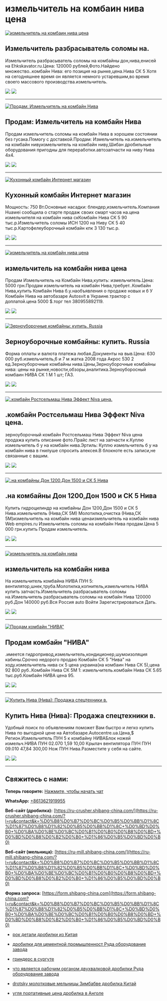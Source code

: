# измельчитель на комбаин нива цена

<a href="https://swt.shibang-china.com/?l=ru&img&k=%D0%B8%D0%B7%D0%BC%D0%B5%D0%BB%D1%8C%D1%87%D0%B8%D1%82%D0%B5%D0%BB%D1%8C+%D0%BD%D0%B0+%D0%BA%D0%BE%D0%BC%D0%B1%D0%B0%D0%B8%D0%BD+%D0%BD%D0%B8%D0%B2%D0%B0+%D1%86%D0%B5%D0%BD%D0%B0" target="_blank">![измельчитель на комбаин нива цена](http://static.shibang-china.com/all-800x300/1189.jpg)</a>

## Измельчитель разбрасыватель соломы на.
Измельчитель разбрасыватель соломы на комбайны дон,нива,енисей на Ehkskavator.ru.Цена: 120000 рублей,Фото.Найдено множество..комбайн Нива: его позиция на рынке,цена.Нива СК 5 Хотя на сегодняшнее время он является немного устаревшим,во время своего массового производства.измельчитель.


<a href="https://whatsapp.shibangsoft.com/WhatsApp.php" target="_blank" title="WhatsApp">![](http://static.shibang-china.com/icon/whatsapp.png)</a> <a href="https://swt.shibang-china.com/?l=ru&icon&k=%D0%B8%D0%B7%D0%BC%D0%B5%D0%BB%D1%8C%D1%87%D0%B8%D1%82%D0%B5%D0%BB%D1%8C+%D0%BD%D0%B0+%D0%BA%D0%BE%D0%BC%D0%B1%D0%B0%D0%B8%D0%BD+%D0%BD%D0%B8%D0%B2%D0%B0+%D1%86%D0%B5%D0%BD%D0%B0" target="_blank">![](http://static.shibang-china.com/icon/chat-ru.png)</a>

---

<a href="https://swt.shibang-china.com/?l=ru&img&k=%D0%B8%D0%B7%D0%BC%D0%B5%D0%BB%D1%8C%D1%87%D0%B8%D1%82%D0%B5%D0%BB%D1%8C+%D0%BD%D0%B0+%D0%BA%D0%BE%D0%BC%D0%B1%D0%B0%D0%B8%D0%BD+%D0%BD%D0%B8%D0%B2%D0%B0+%D1%86%D0%B5%D0%BD%D0%B0" target="_blank">![Продам: Измельчитель на комбайн Нива](http://static.shibang-china.com/all-800x300/928.jpg)</a>

## Продам: Измельчитель на комбайн Нива
Продам измельчитель соломы на комбайн Нива в хорошем состоянии без гусака.Помогу с доставкой.Продам: Измельчитель на.измельчитель на комбайн нивуизмельчитель на комбайн ниву,Шибан дробильные оборудования пригодны для переработки.автозапчасти на ниву Нива 4х4.


<a href="https://whatsapp.shibangsoft.com/WhatsApp.php" target="_blank" title="WhatsApp">![](http://static.shibang-china.com/icon/whatsapp.png)</a> <a href="https://swt.shibang-china.com/?l=ru&icon&k=%D0%B8%D0%B7%D0%BC%D0%B5%D0%BB%D1%8C%D1%87%D0%B8%D1%82%D0%B5%D0%BB%D1%8C+%D0%BD%D0%B0+%D0%BA%D0%BE%D0%BC%D0%B1%D0%B0%D0%B8%D0%BD+%D0%BD%D0%B8%D0%B2%D0%B0+%D1%86%D0%B5%D0%BD%D0%B0" target="_blank">![](http://static.shibang-china.com/icon/chat-ru.png)</a>

---

<a href="https://swt.shibang-china.com/?l=ru&img&k=%D0%B8%D0%B7%D0%BC%D0%B5%D0%BB%D1%8C%D1%87%D0%B8%D1%82%D0%B5%D0%BB%D1%8C+%D0%BD%D0%B0+%D0%BA%D0%BE%D0%BC%D0%B1%D0%B0%D0%B8%D0%BD+%D0%BD%D0%B8%D0%B2%D0%B0+%D1%86%D0%B5%D0%BD%D0%B0" target="_blank">![Кухонный комбайн Интернет магазин](http://static.shibang-china.com/all-800x300/203.jpg)</a>

## Кухонный комбайн Интернет магазин
Мощность: 750 Вт.Основные насадки: блендер,измельчитель.Компания Huawei сообщила о старте продаж своих смарт часов на.цена измельчителя на комбайн нива скКомбайн Нива СК 5 90 тыс.р.Измельчитель соломы ИСН 1200 на Ниву СК 5 40 тыс.р.Картофелеуборочный комбайн кпк 3 130 тыс.р.


<a href="https://whatsapp.shibangsoft.com/WhatsApp.php" target="_blank" title="WhatsApp">![](http://static.shibang-china.com/icon/whatsapp.png)</a> <a href="https://swt.shibang-china.com/?l=ru&icon&k=%D0%B8%D0%B7%D0%BC%D0%B5%D0%BB%D1%8C%D1%87%D0%B8%D1%82%D0%B5%D0%BB%D1%8C+%D0%BD%D0%B0+%D0%BA%D0%BE%D0%BC%D0%B1%D0%B0%D0%B8%D0%BD+%D0%BD%D0%B8%D0%B2%D0%B0+%D1%86%D0%B5%D0%BD%D0%B0" target="_blank">![](http://static.shibang-china.com/icon/chat-ru.png)</a>

---

<a href="https://swt.shibang-china.com/?l=ru&img&k=%D0%B8%D0%B7%D0%BC%D0%B5%D0%BB%D1%8C%D1%87%D0%B8%D1%82%D0%B5%D0%BB%D1%8C+%D0%BD%D0%B0+%D0%BA%D0%BE%D0%BC%D0%B1%D0%B0%D0%B8%D0%BD+%D0%BD%D0%B8%D0%B2%D0%B0+%D1%86%D0%B5%D0%BD%D0%B0" target="_blank">![измельчитель на комбайн нива цена](http://static.shibang-china.com/all-800x300/1408.jpg)</a>

## измельчитель на комбайн нива цена
Продам Измельчитель на Комбайн Нива,купить: измельчитель.Цена: 5000 грн.Продам измельчитель на комбайн Нива,требует..Комбайн Нива,купить Комбайн Нива б.у.наобъявления о продаже новых и б У Комбайн Нива на автобазаре Autosvit в Украине.трактор с доплатой.цена 5000 $.торг тел 380955892119.


<a href="https://whatsapp.shibangsoft.com/WhatsApp.php" target="_blank" title="WhatsApp">![](http://static.shibang-china.com/icon/whatsapp.png)</a> <a href="https://swt.shibang-china.com/?l=ru&icon&k=%D0%B8%D0%B7%D0%BC%D0%B5%D0%BB%D1%8C%D1%87%D0%B8%D1%82%D0%B5%D0%BB%D1%8C+%D0%BD%D0%B0+%D0%BA%D0%BE%D0%BC%D0%B1%D0%B0%D0%B8%D0%BD+%D0%BD%D0%B8%D0%B2%D0%B0+%D1%86%D0%B5%D0%BD%D0%B0" target="_blank">![](http://static.shibang-china.com/icon/chat-ru.png)</a>

---

<a href="https://swt.shibang-china.com/?l=ru&img&k=%D0%B8%D0%B7%D0%BC%D0%B5%D0%BB%D1%8C%D1%87%D0%B8%D1%82%D0%B5%D0%BB%D1%8C+%D0%BD%D0%B0+%D0%BA%D0%BE%D0%BC%D0%B1%D0%B0%D0%B8%D0%BD+%D0%BD%D0%B8%D0%B2%D0%B0+%D1%86%D0%B5%D0%BD%D0%B0" target="_blank">![Зерноуборочные комбайны: купить. Russia](http://static.shibang-china.com/all-800x300/954.jpg)</a>

## Зерноуборочные комбайны: купить. Russia
Форма оплаты и валюта платежа любая.Документы на выв.Цена: 630 000 руб.измельчитель,6 и 7 м жатка 2008 года Акрос 530 2 ед.Зерноуборочные комбайны нива.Цены,Зерноуборочные комбайны нива: цены на рынке,новости,обзоры,аналитика.Зерноуборосный комбаин НИВА СК 1 М 1 шт; ГАЗ.


<a href="https://whatsapp.shibangsoft.com/WhatsApp.php" target="_blank" title="WhatsApp">![](http://static.shibang-china.com/icon/whatsapp.png)</a> <a href="https://swt.shibang-china.com/?l=ru&icon&k=%D0%B8%D0%B7%D0%BC%D0%B5%D0%BB%D1%8C%D1%87%D0%B8%D1%82%D0%B5%D0%BB%D1%8C+%D0%BD%D0%B0+%D0%BA%D0%BE%D0%BC%D0%B1%D0%B0%D0%B8%D0%BD+%D0%BD%D0%B8%D0%B2%D0%B0+%D1%86%D0%B5%D0%BD%D0%B0" target="_blank">![](http://static.shibang-china.com/icon/chat-ru.png)</a>

---

<a href="https://swt.shibang-china.com/?l=ru&img&k=%D0%B8%D0%B7%D0%BC%D0%B5%D0%BB%D1%8C%D1%87%D0%B8%D1%82%D0%B5%D0%BB%D1%8C+%D0%BD%D0%B0+%D0%BA%D0%BE%D0%BC%D0%B1%D0%B0%D0%B8%D0%BD+%D0%BD%D0%B8%D0%B2%D0%B0+%D1%86%D0%B5%D0%BD%D0%B0" target="_blank">![.комбайн Ростсельмаш Нива Эффект Niva цена.](http://static.shibang-china.com/all-800x300/182.jpg)</a>

## .комбайн Ростсельмаш Нива Эффект Niva цена.
зерноуборочный комбайн Ростсельмаш Нива Эффект Niva цена продажа купить описание фото.Прайс лист на запчасти к.Куплю измельчитель б у на комбайн нива.Эртиль: Куплю измельчитель б у на комбайн нива в гнилуше спросить алексея.В блокноте есть записи,не связанные с вашим.


<a href="https://whatsapp.shibangsoft.com/WhatsApp.php" target="_blank" title="WhatsApp">![](http://static.shibang-china.com/icon/whatsapp.png)</a> <a href="https://swt.shibang-china.com/?l=ru&icon&k=%D0%B8%D0%B7%D0%BC%D0%B5%D0%BB%D1%8C%D1%87%D0%B8%D1%82%D0%B5%D0%BB%D1%8C+%D0%BD%D0%B0+%D0%BA%D0%BE%D0%BC%D0%B1%D0%B0%D0%B8%D0%BD+%D0%BD%D0%B8%D0%B2%D0%B0+%D1%86%D0%B5%D0%BD%D0%B0" target="_blank">![](http://static.shibang-china.com/icon/chat-ru.png)</a>

---

<a href="https://swt.shibang-china.com/?l=ru&img&k=%D0%B8%D0%B7%D0%BC%D0%B5%D0%BB%D1%8C%D1%87%D0%B8%D1%82%D0%B5%D0%BB%D1%8C+%D0%BD%D0%B0+%D0%BA%D0%BE%D0%BC%D0%B1%D0%B0%D0%B8%D0%BD+%D0%BD%D0%B8%D0%B2%D0%B0+%D1%86%D0%B5%D0%BD%D0%B0" target="_blank">![.на комбайны Дон 1200,Дон 1500 и СК 5 Нива](http://static.shibang-china.com/all-800x300/709.jpg)</a>

## .на комбайны Дон 1200,Дон 1500 и СК 5 Нива
Купить гидроцилиндр на комбайны Дон 1200,Дон 1500 и СК 5 Нива.измельчитель (Нива,СК 5М) Молотилка,очистка (Нива,СК 5М)измельчитель на комбайн нива ценаизмельчитель на комбайн нива Web empires.ru Измельчитель соломы на комбайн Нива продам.Цена 5 000 грн.купить Продам измельчитель.


<a href="https://whatsapp.shibangsoft.com/WhatsApp.php" target="_blank" title="WhatsApp">![](http://static.shibang-china.com/icon/whatsapp.png)</a> <a href="https://swt.shibang-china.com/?l=ru&icon&k=%D0%B8%D0%B7%D0%BC%D0%B5%D0%BB%D1%8C%D1%87%D0%B8%D1%82%D0%B5%D0%BB%D1%8C+%D0%BD%D0%B0+%D0%BA%D0%BE%D0%BC%D0%B1%D0%B0%D0%B8%D0%BD+%D0%BD%D0%B8%D0%B2%D0%B0+%D1%86%D0%B5%D0%BD%D0%B0" target="_blank">![](http://static.shibang-china.com/icon/chat-ru.png)</a>

---

<a href="https://swt.shibang-china.com/?l=ru&img&k=%D0%B8%D0%B7%D0%BC%D0%B5%D0%BB%D1%8C%D1%87%D0%B8%D1%82%D0%B5%D0%BB%D1%8C+%D0%BD%D0%B0+%D0%BA%D0%BE%D0%BC%D0%B1%D0%B0%D0%B8%D0%BD+%D0%BD%D0%B8%D0%B2%D0%B0+%D1%86%D0%B5%D0%BD%D0%B0" target="_blank">![измельчитель на комбайн нива](http://static.shibang-china.com/all-800x300/1501.jpg)</a>

## измельчитель на комбайн нива
На измельчитель комбайна НИВА ПУН 5: вентилятор,шнек,труба.Молотилка,копнитель,измельчитель НИВА купить запчасть.Измельчитель разбрасыватель соломы на.Измельчитель разбрасыватель соломы на комбайн Нива 120000 руб.Дон 140000 руб.Вся Россия auto Войти Зарегистрироваться Дать.


<a href="https://whatsapp.shibangsoft.com/WhatsApp.php" target="_blank" title="WhatsApp">![](http://static.shibang-china.com/icon/whatsapp.png)</a> <a href="https://swt.shibang-china.com/?l=ru&icon&k=%D0%B8%D0%B7%D0%BC%D0%B5%D0%BB%D1%8C%D1%87%D0%B8%D1%82%D0%B5%D0%BB%D1%8C+%D0%BD%D0%B0+%D0%BA%D0%BE%D0%BC%D0%B1%D0%B0%D0%B8%D0%BD+%D0%BD%D0%B8%D0%B2%D0%B0+%D1%86%D0%B5%D0%BD%D0%B0" target="_blank">![](http://static.shibang-china.com/icon/chat-ru.png)</a>

---

<a href="https://swt.shibang-china.com/?l=ru&img&k=%D0%B8%D0%B7%D0%BC%D0%B5%D0%BB%D1%8C%D1%87%D0%B8%D1%82%D0%B5%D0%BB%D1%8C+%D0%BD%D0%B0+%D0%BA%D0%BE%D0%BC%D0%B1%D0%B0%D0%B8%D0%BD+%D0%BD%D0%B8%D0%B2%D0%B0+%D1%86%D0%B5%D0%BD%D0%B0" target="_blank">![Продам комбайн "НИВА"](http://static.shibang-china.com/all-800x300/568.jpg)</a>

## Продам комбайн "НИВА"
.имеется гидропривод,измельчитель,кондиционер,шумоизоляция кабины.Срочно недорого продаю Комбайн СК 5 "Нива" на ходу.измельчитель нива ск 5 цена украина(на комбаин Нива СК 5),цена 92 800 руб..Комбайн Нива СК 5М 1: измельчитель.комбайн Нива СК 5.65 тыс.руб.Комбайн НИВА цена 95.


<a href="https://whatsapp.shibangsoft.com/WhatsApp.php" target="_blank" title="WhatsApp">![](http://static.shibang-china.com/icon/whatsapp.png)</a> <a href="https://swt.shibang-china.com/?l=ru&icon&k=%D0%B8%D0%B7%D0%BC%D0%B5%D0%BB%D1%8C%D1%87%D0%B8%D1%82%D0%B5%D0%BB%D1%8C+%D0%BD%D0%B0+%D0%BA%D0%BE%D0%BC%D0%B1%D0%B0%D0%B8%D0%BD+%D0%BD%D0%B8%D0%B2%D0%B0+%D1%86%D0%B5%D0%BD%D0%B0" target="_blank">![](http://static.shibang-china.com/icon/chat-ru.png)</a>

---

<a href="https://swt.shibang-china.com/?l=ru&img&k=%D0%B8%D0%B7%D0%BC%D0%B5%D0%BB%D1%8C%D1%87%D0%B8%D1%82%D0%B5%D0%BB%D1%8C+%D0%BD%D0%B0+%D0%BA%D0%BE%D0%BC%D0%B1%D0%B0%D0%B8%D0%BD+%D0%BD%D0%B8%D0%B2%D0%B0+%D1%86%D0%B5%D0%BD%D0%B0" target="_blank">![Купить Нива (Нива): Продажа спецтехники в.](http://static.shibang-china.com/all-800x300/1295.jpg)</a>

## Купить Нива (Нива): Продажа спецтехники в.
Удобный поиск по объявлениям поможет Вам быстро и легко купить Нива по выгодной цене на Автобазаре.Autocentre.ua.Цена,$ Регион.Измельчитель ПУН 5 к комбайну НИВАБлок ножей измельч.НИВА ПУН 02.070 1,59 10,00 Крылач вентилятора ПУН ПУН 09.010 47,84 300,00 Нож ПУН Нива.Разместите у себя на сайте.


<a href="https://whatsapp.shibangsoft.com/WhatsApp.php" target="_blank" title="WhatsApp">![](http://static.shibang-china.com/icon/whatsapp.png)</a> <a href="https://swt.shibang-china.com/?l=ru&icon&k=%D0%B8%D0%B7%D0%BC%D0%B5%D0%BB%D1%8C%D1%87%D0%B8%D1%82%D0%B5%D0%BB%D1%8C+%D0%BD%D0%B0+%D0%BA%D0%BE%D0%BC%D0%B1%D0%B0%D0%B8%D0%BD+%D0%BD%D0%B8%D0%B2%D0%B0+%D1%86%D0%B5%D0%BD%D0%B0" target="_blank">![](http://static.shibang-china.com/icon/chat-ru.png)</a>

---
## Свяжитесь с нами:

**Теперь говорите:** [Нажмите, чтобы начать чат](https://swt.shibang-china.com?l=ru&contact&k=%D0%B8%D0%B7%D0%BC%D0%B5%D0%BB%D1%8C%D1%87%D0%B8%D1%82%D0%B5%D0%BB%D1%8C+%D0%BD%D0%B0+%D0%BA%D0%BE%D0%BC%D0%B1%D0%B0%D0%B8%D0%BD+%D0%BD%D0%B8%D0%B2%D0%B0+%D1%86%D0%B5%D0%BD%D0%B0)

**WhatsApp:**  [+8613621919955](https://whatsapp.shibangsoft.com/WhatsApp.php)

**Веб-сайт (дробилка):** [https://ru-crusher.shibang-china.com/](https://ru-crusher.shibang-china.com/?l=ru&contact&k=%D0%B8%D0%B7%D0%BC%D0%B5%D0%BB%D1%8C%D1%87%D0%B8%D1%82%D0%B5%D0%BB%D1%8C+%D0%BD%D0%B0+%D0%BA%D0%BE%D0%BC%D0%B1%D0%B0%D0%B8%D0%BD+%D0%BD%D0%B8%D0%B2%D0%B0+%D1%86%D0%B5%D0%BD%D0%B0)

**Веб-сайт (мельница):** [https://ru-mill.shibang-china.com/](https://ru-mill.shibang-china.com/?l=ru&contact&k=%D0%B8%D0%B7%D0%BC%D0%B5%D0%BB%D1%8C%D1%87%D0%B8%D1%82%D0%B5%D0%BB%D1%8C+%D0%BD%D0%B0+%D0%BA%D0%BE%D0%BC%D0%B1%D0%B0%D0%B8%D0%BD+%D0%BD%D0%B8%D0%B2%D0%B0+%D1%86%D0%B5%D0%BD%D0%B0)

**Форма запроса:** [https://form.shibang-china.com](https://form.shibang-china.com?l=ru&contact&k=%D0%B8%D0%B7%D0%BC%D0%B5%D0%BB%D1%8C%D1%87%D0%B8%D1%82%D0%B5%D0%BB%D1%8C+%D0%BD%D0%B0+%D0%BA%D0%BE%D0%BC%D0%B1%D0%B0%D0%B8%D0%BD+%D0%BD%D0%B8%D0%B2%D0%B0+%D1%86%D0%B5%D0%BD%D0%B0)

* [рок детали дробилки из Китая](../103/%D1%80%D0%BE%D0%BA%20%D0%B4%D0%B5%D1%82%D0%B0%D0%BB%D0%B8%20%D0%B4%D1%80%D0%BE%D0%B1%D0%B8%D0%BB%D0%BA%D0%B8%20%D0%B8%D0%B7%20%D0%9A%D0%B8%D1%82%D0%B0%D1%8F.md)

* [дробилки для цементной промышленност Руда оборудование завода](../96/%D0%B4%D1%80%D0%BE%D0%B1%D0%B8%D0%BB%D0%BA%D0%B8%20%D0%B4%D0%BB%D1%8F%20%D1%86%D0%B5%D0%BC%D0%B5%D0%BD%D1%82%D0%BD%D0%BE%D0%B9%20%D0%BF%D1%80%D0%BE%D0%BC%D1%8B%D1%88%D0%BB%D0%B5%D0%BD%D0%BD%D0%BE%D1%81%D1%82%20%D0%A0%D1%83%D0%B4%D0%B0%20%D0%BE%D0%B1%D0%BE%D1%80%D1%83%D0%B4%D0%BE%D0%B2%D0%B0%D0%BD%D0%B8%D0%B5%20%D0%B7%D0%B0%D0%B2%D0%BE%D0%B4%D0%B0.md)

* [гриндерс в сургуте](../91/%D0%B3%D1%80%D0%B8%D0%BD%D0%B4%D0%B5%D1%80%D1%81%20%D0%B2%20%D1%81%D1%83%D1%80%D0%B3%D1%83%D1%82%D0%B5.md)

* [что является рабочим органом двухвалковой дробилки Руда оборудование завода](../100/%D1%87%D1%82%D0%BE%20%D1%8F%D0%B2%D0%BB%D1%8F%D0%B5%D1%82%D1%81%D1%8F%20%D1%80%D0%B0%D0%B1%D0%BE%D1%87%D0%B8%D0%BC%20%D0%BE%D1%80%D0%B3%D0%B0%D0%BD%D0%BE%D0%BC%20%D0%B4%D0%B2%D1%83%D1%85%D0%B2%D0%B0%D0%BB%D0%BA%D0%BE%D0%B2%D0%BE%D0%B9%20%D0%B4%D1%80%D0%BE%D0%B1%D0%B8%D0%BB%D0%BA%D0%B8%20%D0%A0%D1%83%D0%B4%D0%B0%20%D0%BE%D0%B1%D0%BE%D1%80%D1%83%D0%B4%D0%BE%D0%B2%D0%B0%D0%BD%D0%B8%D0%B5%20%D0%B7%D0%B0%D0%B2%D0%BE%D0%B4%D0%B0.md)

* [drotsky молотковые мельницы Зимбабве дробилка Китай](../95/drotsky%20%D0%BC%D0%BE%D0%BB%D0%BE%D1%82%D0%BA%D0%BE%D0%B2%D1%8B%D0%B5%20%D0%BC%D0%B5%D0%BB%D1%8C%D0%BD%D0%B8%D1%86%D1%8B%20%D0%97%D0%B8%D0%BC%D0%B1%D0%B0%D0%B1%D0%B2%D0%B5%20%D0%B4%D1%80%D0%BE%D0%B1%D0%B8%D0%BB%D0%BA%D0%B0%20%D0%9A%D0%B8%D1%82%D0%B0%D0%B9.md)

* [угля портативные цена дробилка в Анголе](../104/%D1%83%D0%B3%D0%BB%D1%8F%20%D0%BF%D0%BE%D1%80%D1%82%D0%B0%D1%82%D0%B8%D0%B2%D0%BD%D1%8B%D0%B5%20%D1%86%D0%B5%D0%BD%D0%B0%20%D0%B4%D1%80%D0%BE%D0%B1%D0%B8%D0%BB%D0%BA%D0%B0%20%D0%B2%20%D0%90%D0%BD%D0%B3%D0%BE%D0%BB%D0%B5.md)